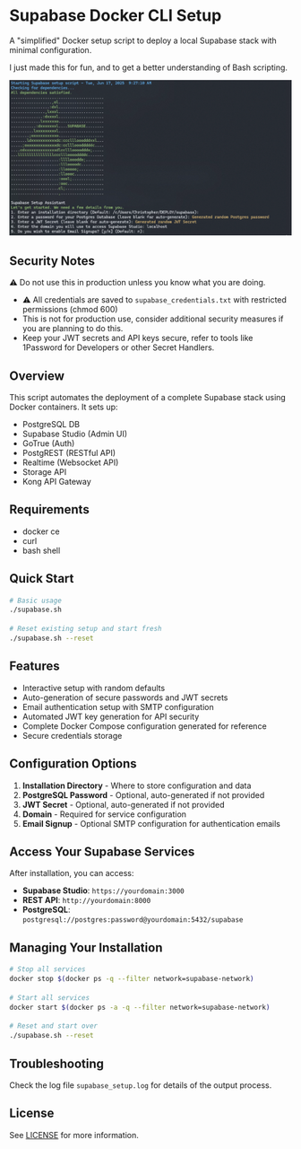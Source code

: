 # Supabase Docker CLI Setup

A "simplified" Docker setup script to deploy a local Supabase stack with minimal configuration.

I just made this for fun, and to get a better understanding of Bash scripting.

![Preview](./preview.gif)

## Security Notes

⚠️ Do not use this in production unless you know what you are doing.
- ⚠️ All credentials are saved to `supabase_credentials.txt` with restricted permissions (chmod 600)
- This is not for production use, consider additional security measures if you are planning to do this.
- Keep your JWT secrets and API keys secure, refer to tools like 1Password for Developers or other Secret Handlers.

## Overview

This script automates the deployment of a complete Supabase stack using Docker containers. It sets up:

- PostgreSQL DB
- Supabase Studio (Admin UI)
- GoTrue (Auth)
- PostgREST (RESTful API)
- Realtime (Websocket API)
- Storage API
- Kong API Gateway

## Requirements

- docker ce
- curl
- bash shell

## Quick Start

```bash
# Basic usage
./supabase.sh

# Reset existing setup and start fresh
./supabase.sh --reset
```

## Features

- Interactive setup with random defaults
- Auto-generation of secure passwords and JWT secrets
- Email authentication setup with SMTP configuration
- Automated JWT key generation for API security
- Complete Docker Compose configuration generated for reference
- Secure credentials storage

## Configuration Options

1. **Installation Directory** - Where to store configuration and data
2. **PostgreSQL Password** - Optional, auto-generated if not provided
3. **JWT Secret** - Optional, auto-generated if not provided
4. **Domain** - Required for service configuration
5. **Email Signup** - Optional SMTP configuration for authentication emails

## Access Your Supabase Services

After installation, you can access:

- **Supabase Studio**: `https://yourdomain:3000`
- **REST API**: `http://yourdomain:8000`
- **PostgreSQL**: `postgresql://postgres:password@yourdomain:5432/supabase`

## Managing Your Installation

```bash
# Stop all services
docker stop $(docker ps -q --filter network=supabase-network)

# Start all services
docker start $(docker ps -a -q --filter network=supabase-network)

# Reset and start over
./supabase.sh --reset
```

## Troubleshooting

Check the log file `supabase_setup.log` for details of the output process.

## License

See [LICENSE](./LICENSE) for more information.